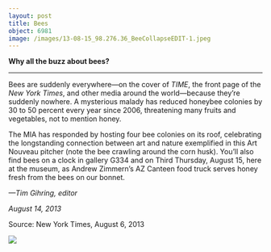 ```yaml
---
layout: post
title: Bees
object: 6981
image: /images/13-08-15_98.276.36_BeeCollapseEDIT-1.jpeg
---
```

**Why all the buzz about bees?**

****

Bees are suddenly everywhere—on the cover of *TIME*, the front page of the *New York Times*, and other media around the world—because they’re suddenly nowhere.
 A mysterious malady has reduced honeybee colonies by 30 to 50 percent every year since 2006, threatening many fruits and vegetables, not to mention honey.

The MIA has responded by hosting four bee colonies on its roof, celebrating the longstanding connection between art and nature exemplified in this Art Nouveau pitcher (note the bee crawling around the corn husk). You’ll also find bees on a clock in gallery G334 and on Third Thursday, August 15, here at the museum, as Andrew Zimmern’s AZ Canteen food truck serves honey fresh from the bees on our bonnet.

*—Tim Gihring, editor*

*August 14, 2013*

Source: New York Times, August 6, 2013

![]({{siteurl.base}}/images/13-08-15_98.276.36_BeeCollapseEDIT-1.jpeg)
